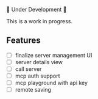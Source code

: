 🚧 Under Development 🚧

This is a work in progress.

## Features

- [ ] finalize server management UI
- [ ] server details view
- [ ] call server
- [ ] mcp auth support
- [ ] mcp playground with api key
- [ ] remote saving